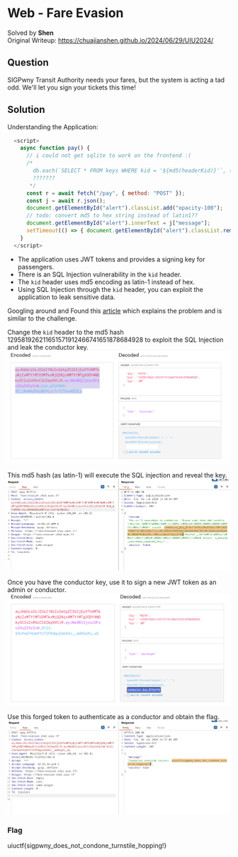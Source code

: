 # Web - Fare Evasion
Solved by **Shen**\
Original Writeup: https://chuajianshen.github.io/2024/06/29/UIU2024/

## Question
SIGPwny Transit Authority needs your fares, but the system is acting a tad odd. We'll let you sign your tickets this time!

## Solution

Understanding the Application:

```javascript
  <script>
    async function pay() {
      // i could not get sqlite to work on the frontend :(
      /*
        db.each(`SELECT * FROM keys WHERE kid = '${md5(headerKid)}'`, (err, row) => {
        ???????
       */
      const r = await fetch("/pay", { method: "POST" });
      const j = await r.json();
      document.getElementById("alert").classList.add("opacity-100");
      // todo: convert md5 to hex string instead of latin1??
      document.getElementById("alert").innerText = j["message"];
      setTimeout(() => { document.getElementById("alert").classList.remove("opacity-100") }, 5000);
    }
  </script>
```

- The application uses JWT tokens and provides a signing key for passengers.
- There is an SQL Injection vulnerability in the `kid` header.
- The `kid` header uses md5 encoding as latin-1 instead of hex.
- Using SQL Injection through the `kid` header, you can exploit the application to leak sensitive data.

Googling around and Found this [article](https://cvk.posthaven.com/sql-injection-with-raw-md5-hashes) which explains the problem and is similar to the challenge.

Change the `kid` header to the md5 hash 129581926211651571912466741651878684928 to exploit the SQL Injection and leak the conductor key. 
![Sqli](sqli.png)

This md5 hash (as latin-1) will execute the SQL injection and reveal the key.
![Sqli](key.png)

Once you have the conductor key, use it to sign a new JWT token as an admin or conductor.
![Sign](sign.png)

Use this forged token to authenticate as a conductor and obtain the flag.
![Flag](flag.png)

### Flag
uiuctf{sigpwny_does_not_condone_turnstile_hopping!}